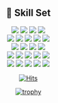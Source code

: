 <div align="center">

  ## 📖  Skill Set
  <img src="https://img.shields.io/badge/🔖 Framework-F2D7D9?style=for-the-badge&logoColor=white" />
  <img src="https://img.shields.io/badge/Spring Boot-6DB33F?style=for-the-badge&logo=Spring Boot&logoColor=white"/>
  <img src="https://img.shields.io/badge/Spring-6DB33F?style=for-the-badge&logo=Spring&logoColor=white"/>
  <img src="https://img.shields.io/badge/Flask-000000?style=for-the-badge&logo=Flask&logoColor=white"/><br/>
  
  <img src="https://img.shields.io/badge/🔖 Languages-D3CEDF?style=for-the-badge&logoColor=white"/>
  <img src="https://img.shields.io/badge/Kotlin-7F52FF?style=for-the-badge&logo=Kotlin&logoColor=white"/>
  <img src="https://img.shields.io/badge/HTML5-E34F26?style=for-the-badge&logo=HTML5&logoColor=white"/>
  <img src="https://img.shields.io/badge/CSS3-1572B6?style=for-the-badge&logo=CSS3&logoColor=white"/>
  <img src="https://img.shields.io/badge/JavaScript-F7DF1E?style=for-the-badge&logo=JavaScript&logoColor=white"/><br/>
  
  <img src="https://img.shields.io/badge/🔖 Database-9CB4CC?style=for-the-badge&logoColor=white"/>
  <img src="https://img.shields.io/badge/MariaDB-003545?style=for-the-badge&logo=MariaDB&logoColor=white"/>
  <img src="https://img.shields.io/badge/MongoDB-47A248?style=for-the-badge&logo=MongoDB&logoColor=white"/>
  <img src="https://img.shields.io/badge/MySQL-4479A1?style=for-the-badge&logo=MySQL&logoColor=white"/><br/>
  
  <img src="https://img.shields.io/badge/🔖 Environment-748DA6?style=for-the-badge&logoColor=white"/>
  <img src="https://img.shields.io/badge/Amazon EC2-FF9900?style=for-the-badge&logo=Amazon EC2&logoColor=white"/>
  <img src="https://img.shields.io/badge/Amazon S3-569A31?style=for-the-badge&logo=Amazon S3&logoColor=white"/>
  <img src="https://img.shields.io/badge/Microsoft Azure-0078D4?style=for-the-badge&logo=Microsoft Azure&logoColor=white"/>
  <img src="https://img.shields.io/badge/GCP-4285F4?style=for-the-badge&logo=Google Cloud&logoColor=white"/><br/>
  
  <img src="https://img.shields.io/badge/🔖 Etc-354259?style=for-the-badge&logoColor=white"/>
  <img src="https://img.shields.io/badge/Git-F05032?style=for-the-badge&logo=Git&logoColor=white"/>
  <img src="https://img.shields.io/badge/GitHub-181717?style=for-the-badge&logo=GitHub&logoColor=white"/>
  <img src="https://img.shields.io/badge/Apache Kafka-231F20?style=for-the-badge&logo=Apache Kafka&logoColor=white"/>
  <img src="https://img.shields.io/badge/Spring Security-6DB33F?style=for-the-badge&logo=Spring Security&logoColor=white"/>

  </br>
  
  [![Hits](https://hits.seeyoufarm.com/api/count/incr/badge.svg?url=https%3A%2F%2Fgithub.com%2FJeongSeonggil&count_bg=%23B8A7EA&title_bg=%239BAEF3&icon=&icon_color=%23E7E7E7&title=%F0%9F%8C%8D&edge_flat=false)](https://github.com/JeongSeonggil)

  [![trophy](https://github-profile-trophy.vercel.app/?username=JeongSeonggil&row=1)](https://github.com/ryo-ma/github-profile-trophy)
  
</div>

<!-- ![JeongSeonggil's GitHub Stats](https://github-readme-stats.vercel.app/api?username=JeongSeonggil&show_icons=true&theme=nightowl) -->
<!-- [![Solved.ac Profile](http://mazassumnida.wtf/api/generate_badge?boj=dataofsg02)](https://solved.ac/dataofsg02)</br> -->
